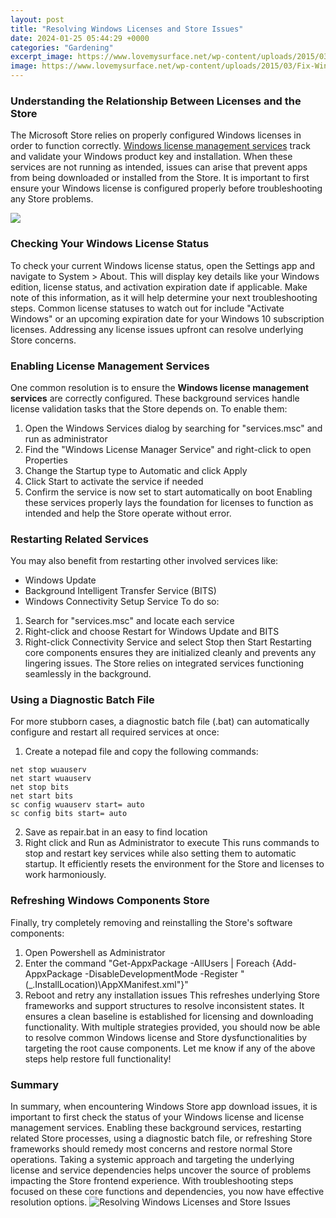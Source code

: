 ```yaml
---
layout: post
title: "Resolving Windows Licenses and Store Issues"
date: 2024-01-25 05:44:29 +0000
categories: "Gardening"
excerpt_image: https://www.lovemysurface.net/wp-content/uploads/2015/03/Fix-Windows-Store-Problems-on-Your-Surface-Troubleshooter-1.jpg
image: https://www.lovemysurface.net/wp-content/uploads/2015/03/Fix-Windows-Store-Problems-on-Your-Surface-Troubleshooter-1.jpg
---
```


### Understanding the Relationship Between Licenses and the Store 
The Microsoft Store relies on properly configured Windows licenses in order to function correctly. [Windows license management services](https://store.fi.io.vn/womens-cute-cat-gift-for-men-women-girls-boys-feline-kitten-lovers-v-neck-t-shirt/men&) track and validate your Windows product key and installation. When these services are not running as intended, issues can arise that prevent apps from being downloaded or installed from the Store. It is important to first ensure your Windows license is configured properly before troubleshooting any Store problems.

![](https://learn.microsoft.com/en-us/azure/active-directory/enterprise-users/media/licensing-groups-resolve-problems/group-error-notification.png)
### Checking Your Windows License Status
To check your current Windows license status, open the Settings app and navigate to System > About. This will display key details like your Windows edition, license status, and activation expiration date if applicable. Make note of this information, as it will help determine your next troubleshooting steps. Common license statuses to watch out for include "Activate Windows" or an upcoming expiration date for your Windows 10 subscription licenses. Addressing any license issues upfront can resolve underlying Store concerns.
### Enabling License Management Services
One common resolution is to ensure the **Windows license management services** are correctly configured. These background services handle license validation tasks that the Store depends on. To enable them:
1. Open the Windows Services dialog by searching for "services.msc" and run as administrator 
2. Find the "Windows License Manager Service" and right-click to open Properties
3. Change the Startup type to Automatic and click Apply
4. Click Start to activate the service if needed
5. Confirm the service is now set to start automatically on boot
Enabling these services properly lays the foundation for licenses to function as intended and help the Store operate without error. 
### Restarting Related Services
You may also benefit from restarting other involved services like:
- Windows Update 
- Background Intelligent Transfer Service (BITS)
- Windows Connectivity Setup Service
To do so:
1. Search for "services.msc" and locate each service 
2. Right-click and choose Restart for Windows Update and BITS
3. Right-click Connectivity Service and select Stop then Start
Restarting core components ensures they are initialized cleanly and prevents any lingering issues. The Store relies on integrated services functioning seamlessly in the background.
### Using a Diagnostic Batch File 
For more stubborn cases, a diagnostic batch file (.bat) can automatically configure and restart all required services at once:
1. Create a notepad file and copy the following commands:
```
net stop wuauserv
net start wuauserv 
net stop bits
net start bits
sc config wuauserv start= auto
sc config bits start= auto
```
2. Save as repair.bat in an easy to find location 
3. Right click and Run as Administrator to execute
This runs commands to stop and restart key services while also setting them to automatic startup. It efficiently resets the environment for the Store and licenses to work harmoniously.
### Refreshing Windows Components Store  
Finally, try completely removing and reinstalling the Store's software components:
1. Open Powershell as Administrator
2. Enter the command "Get-AppxPackage -AllUsers | Foreach {Add-AppxPackage -DisableDevelopmentMode -Register "$($_.InstallLocation)\AppXManifest.xml"}"
3. Reboot and retry any installation issues
This refreshes underlying Store frameworks and support structures to resolve inconsistent states. It ensures a clean baseline is established for licensing and downloading functionality.
With multiple strategies provided, you should now be able to resolve common Windows license and Store dysfunctionalities by targeting the root cause components. Let me know if any of the above steps help restore full functionality!
### Summary
In summary, when encountering Windows Store app download issues, it is important to first check the status of your Windows license and license management services. Enabling these background services, restarting related Store processes, using a diagnostic batch file, or refreshing Store frameworks should remedy most concerns and restore normal Store operations. Taking a systemic approach and targeting the underlying license and service dependencies helps uncover the source of problems impacting the Store frontend experience. With troubleshooting steps focused on these core functions and dependencies, you now have effective resolution options.
![Resolving Windows Licenses and Store Issues](https://www.lovemysurface.net/wp-content/uploads/2015/03/Fix-Windows-Store-Problems-on-Your-Surface-Troubleshooter-1.jpg)